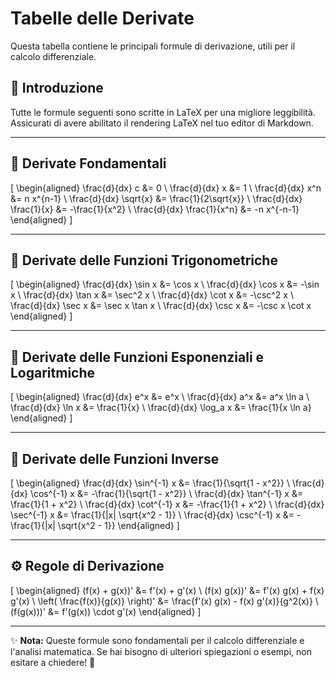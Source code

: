 # Tabelle delle Derivate

Questa tabella contiene le principali formule di derivazione, utili per il calcolo differenziale.

## 📌 Introduzione
Tutte le formule seguenti sono scritte in LaTeX per una migliore leggibilità. Assicurati di avere abilitato il rendering LaTeX nel tuo editor di Markdown.

---

## 📖 Derivate Fondamentali

\[
\begin{aligned}
\frac{d}{dx} c &= 0 \\
\frac{d}{dx} x &= 1 \\
\frac{d}{dx} x^n &= n x^{n-1} \\
\frac{d}{dx} \sqrt{x} &= \frac{1}{2\sqrt{x}} \\
\frac{d}{dx} \frac{1}{x} &= -\frac{1}{x^2} \\
\frac{d}{dx} \frac{1}{x^n} &= -n x^{-n-1}
\end{aligned}
\]

---

## 🎯 Derivate delle Funzioni Trigonometriche

\[
\begin{aligned}
\frac{d}{dx} \sin x &= \cos x \\
\frac{d}{dx} \cos x &= -\sin x \\
\frac{d}{dx} \tan x &= \sec^2 x \\
\frac{d}{dx} \cot x &= -\csc^2 x \\
\frac{d}{dx} \sec x &= \sec x \tan x \\
\frac{d}{dx} \csc x &= -\csc x \cot x
\end{aligned}
\]

---

## 📌 Derivate delle Funzioni Esponenziali e Logaritmiche

\[
\begin{aligned}
\frac{d}{dx} e^x &= e^x \\
\frac{d}{dx} a^x &= a^x \ln a \\
\frac{d}{dx} \ln x &= \frac{1}{x} \\
\frac{d}{dx} \log_a x &= \frac{1}{x \ln a}
\end{aligned}
\]

---

## 🔄 Derivate delle Funzioni Inverse

\[
\begin{aligned}
\frac{d}{dx} \sin^{-1} x &= \frac{1}{\sqrt{1 - x^2}} \\
\frac{d}{dx} \cos^{-1} x &= -\frac{1}{\sqrt{1 - x^2}} \\
\frac{d}{dx} \tan^{-1} x &= \frac{1}{1 + x^2} \\
\frac{d}{dx} \cot^{-1} x &= -\frac{1}{1 + x^2} \\
\frac{d}{dx} \sec^{-1} x &= \frac{1}{|x| \sqrt{x^2 - 1}} \\
\frac{d}{dx} \csc^{-1} x &= -\frac{1}{|x| \sqrt{x^2 - 1}}
\end{aligned}
\]

---

## ⚙️ Regole di Derivazione

\[
\begin{aligned}
(f(x) + g(x))' &= f'(x) + g'(x) \\
(f(x) g(x))' &= f'(x) g(x) + f(x) g'(x) \\
\left( \frac{f(x)}{g(x)} \right)' &= \frac{f'(x) g(x) - f(x) g'(x)}{g^2(x)} \\
(f(g(x)))' &= f'(g(x)) \cdot g'(x)
\end{aligned}
\]

---

✨ **Nota:** Queste formule sono fondamentali per il calcolo differenziale e l'analisi matematica. Se hai bisogno di ulteriori spiegazioni o esempi, non esitare a chiedere! 🚀
